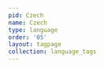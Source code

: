 ```yaml
---
pid: Czech
name: Czech
type: language
order: '05'
layout: tagpage
collection: language_tags
---
```

